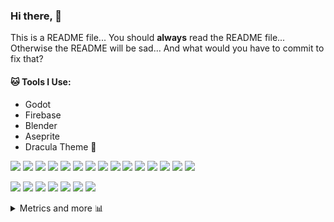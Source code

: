 
### Hi there, 👋
This is a README file... You should **always** read the README file... Otherwise the README will be sad... And what would you have to commit to fix that?

#### 🐱 Tools I Use:
- Godot
- Firebase
- Blender
- Aseprite
- Dracula Theme 👻

[![](https://img.shields.io/badge/Itch.io-fa5c5c?style=for-the-badge&logo=itch.io&logoColor=white)](https://joshpinto6.itch.io)
[![](https://img.shields.io/badge/Scratch-4D97FF?style=for-the-badge&logo=Scratch&logoColor=white)](https://scratch.mit.edu/users/joshpinto6)
[![](https://img.shields.io/badge/GitHub-100000?style=for-the-badge&logo=github&logoColor=white)](https://github.com/joshpinto6)
[![](https://img.shields.io/badge/Godot-478CBF?style=for-the-badge&logo=godot%20engine&logoColor=white)](https://godotengine.org)
[![](https://img.shields.io/badge/blender-%23F5792A.svg?style=for-the-badge&logo=blender&logoColor=white)](https://blender.org)
[![](https://img.shields.io/badge/Aseprite-efefef?style=for-the-badge&logo=aseprite&logoColor=black)](https://aseprite.org)
[![](https://img.shields.io/badge/firebase-ffca28?style=for-the-badge&logo=firebase&logoColor=black)](https://firebase.google.com)
[![](https://img.shields.io/badge/React-20232A?style=for-the-badge&logo=react&logoColor=61DAFB)](https://reactjs.org)
[![](https://img.shields.io/badge/Visual_Studio_Code-0078D4?style=for-the-badge&logo=visual%20studio%20code&logoColor=white)](https://code.visualstudio.com)
[![](https://img.shields.io/badge/Postman-FF6C37?style=for-the-badge&logo=Postman&logoColor=white)](https://postman.com)
[![](https://img.shields.io/badge/HTML5-E34F26?style=for-the-badge&logo=html5&logoColor=white)](https://www.w3schools.com/html/)
[![](https://img.shields.io/badge/CSS3-1572B6?style=for-the-badge&logo=css3&logoColor=white)](https://www.w3schools.com/css/)
[![](https://img.shields.io/badge/JavaScript-323330?style=for-the-badge&logo=javascript&logoColor=F7DF1E)](https://www.w3schools.com/js/)
[![](https://img.shields.io/badge/Node.js-339933?style=for-the-badge&logo=nodedotjs&logoColor=white)](https://nodejs.org/en/)
[![](https://img.shields.io/badge/npm-CB3837?style=for-the-badge&logo=npm&logoColor=white)](https://www.npmjs.com/)
<!--[![](https://img.shields.io/badge/Hugo-EA4C89?style=for-the-badge&logo=hugo&logoColor=white)](https://gohugo.io)-->
[![](https://img.shields.io/badge/Python-ffd43b?style=for-the-badge&logo=python&logoColor=black)](https://python.org)
[![](https://img.shields.io/badge/R-276dc3?style=for-the-badge&logo=r&logoColor=white)](https://www.r-project.org/)
[![](https://img.shields.io/badge/GitHub_Actions-2088FF?style=for-the-badge&logo=github-actions&logoColor=white)](https://github.com/features/actions)
[![](https://img.shields.io/badge/Appgyver-000000?style=for-the-badge&logo=appgyver&logoColor=black)](https://appgyver.com)
[![](https://img.shields.io/badge/Kodular-43269b?style=for-the-badge&logo=ai2&logoColor=white)](https://kodular.io)
[![](https://img.shields.io/badge/Niotron-217edb?style=for-the-badge&logo=niotron&logoColor=white)](https://niotron.com)
[![](https://img.shields.io/badge/Wordpress-21749b?style=for-the-badge&logo=wordpress&logoColor=white)](https://wordpress.com)



<details>
  <summary>Metrics and more 📊</summary>
  
[![GitHub metrics](https://metrics.lecoq.io/joshpinto6?template=classic&introduction=1&base.indepth=false&introduction.title=true&config.timezone=America%2FNew_York)](https://joshpinto6.github.io)
  
</details>
